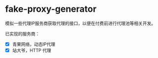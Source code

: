 # fake-proxy-generator
模拟一些代理IP服务商获取代理的接口，以便在付费前进行代理池等相关开发。

已实现的服务商：

-[x] 青果网络，动态IP代理
-[x] 站大爷，HTTP 代理
